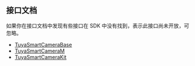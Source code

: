 ## 接口文档

如果你在接口文档中发现有些接口在 SDK 中没有找到，表示此接口尚未开放，可忽略。

* [TuyaSmartCameraBase](https://tuyainc.github.io/tuyasmart_camera_ios_sdk_doc/zh-hans/resource/api/TuyaSmartCameraBase-zh.html)
* [TuyaSmartCameraM](https://tuyainc.github.io/tuyasmart_camera_ios_sdk_doc/zh-hans/resource/api/TuyaSmartCameraM-zh.html)
* [TuyaSmartCameraKit](https://tuyainc.github.io/tuyasmart_camera_ios_sdk_doc/zh-hans/resource/api/TuyaSmartCameraKit-zh.html)

